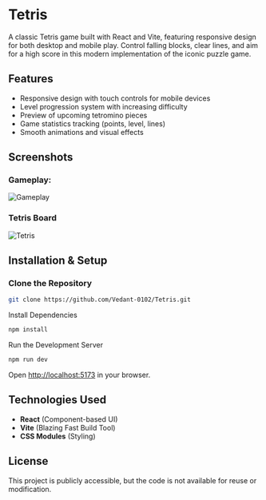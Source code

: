 # Tetris

A classic Tetris game built with React and Vite, featuring responsive design for both desktop and mobile play. Control falling blocks, clear lines, and aim for a high score in this modern implementation of the iconic puzzle game.

## Features
- Responsive design with touch controls for mobile devices
- Level progression system with increasing difficulty
- Preview of upcoming tetromino pieces
- Game statistics tracking (points, level, lines)
- Smooth animations and visual effects

## Screenshots

### Gameplay:
![Gameplay](https://github.com/user-attachments/assets/43cca46e-b501-4f98-89ad-a7266fb08861)

### Tetris Board
![Tetris](https://github.com/user-attachments/assets/a4400ee6-dfc0-415e-af2e-3cd1419f6b2d)

## Installation & Setup

### Clone the Repository
```sh
git clone https://github.com/Vedant-0102/Tetris.git
```

Install Dependencies
```sh
npm install
```

Run the Development Server
```sh
npm run dev
```

Open [http://localhost:5173](http://localhost:5173) in your browser.


## Technologies Used
- **React** (Component-based UI)
- **Vite** (Blazing Fast Build Tool)
- **CSS Modules** (Styling)

## License
This project is publicly accessible, but the code is not available for reuse or modification.

